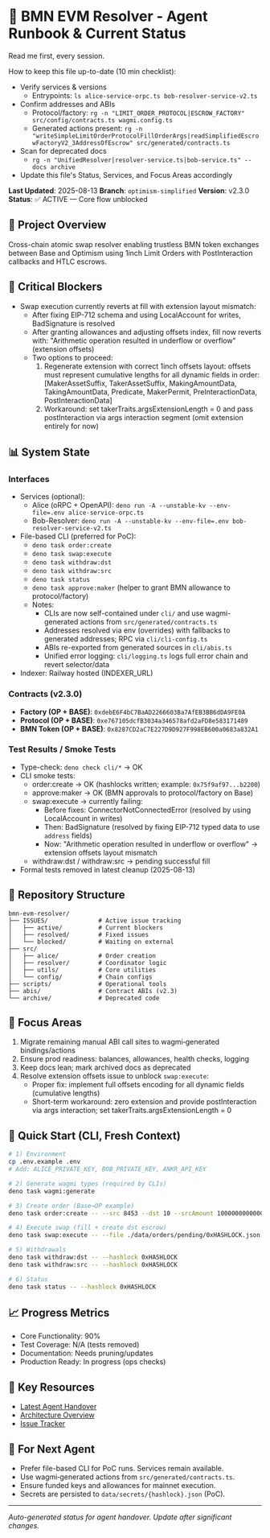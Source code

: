 # 🚀 BMN EVM Resolver - Agent Runbook & Current Status

Read me first, every session.

How to keep this file up-to-date (10 min checklist):
- Verify services & versions
  - Entrypoints: `ls alice-service-orpc.ts bob-resolver-service-v2.ts`
- Confirm addresses and ABIs
  - Protocol/factory: `rg -n "LIMIT_ORDER_PROTOCOL|ESCROW_FACTORY" src/config/contracts.ts wagmi.config.ts`
  - Generated actions present: `rg -n "writeSimpleLimitOrderProtocolFillOrderArgs|readSimplifiedEscrowFactoryV2_3AddressOfEscrow" src/generated/contracts.ts`
- Scan for deprecated docs
  - `rg -n "UnifiedResolver|resolver-service.ts|bob-service.ts" -- docs archive`
- Update this file's Status, Services, and Focus Areas accordingly

**Last Updated**: 2025-08-13
**Branch**: `optimism-simplified`
**Version**: v2.3.0
**Status**: ✅ ACTIVE — Core flow unblocked

## 🎯 Project Overview

Cross-chain atomic swap resolver enabling trustless BMN token exchanges between Base and Optimism using 1inch Limit Orders with PostInteraction callbacks and HTLC escrows.

## 🔴 Critical Blockers

- Swap execution currently reverts at fill with extension layout mismatch:
  - After fixing EIP-712 schema and using LocalAccount for writes, BadSignature is resolved
  - After granting allowances and adjusting offsets index, fill now reverts with: "Arithmetic operation resulted in underflow or overflow" (extension offsets)
  - Two options to proceed:
    1) Regenerate extension with correct 1inch offsets layout: offsets must represent cumulative lengths for all dynamic fields in order: [MakerAssetSuffix, TakerAssetSuffix, MakingAmountData, TakingAmountData, Predicate, MakerPermit, PreInteractionData, PostInteractionData]
    2) Workaround: set takerTraits.argsExtensionLength = 0 and pass postInteraction via args interaction segment (omit extension entirely for now)

## 📊 System State

### Interfaces
- Services (optional):
  - Alice (oRPC + OpenAPI): `deno run -A --unstable-kv --env-file=.env alice-service-orpc.ts`
  - Bob-Resolver: `deno run -A --unstable-kv --env-file=.env bob-resolver-service-v2.ts`
- File-based CLI (preferred for PoC):
  - `deno task order:create`
  - `deno task swap:execute`
  - `deno task withdraw:dst`
  - `deno task withdraw:src`
  - `deno task status`
  - `deno task approve:maker` (helper to grant BMN allowance to protocol/factory)
  - Notes:
    - CLIs are now self-contained under `cli/` and use wagmi-generated actions from `src/generated/contracts.ts`
    - Addresses resolved via env (overrides) with fallbacks to generated addresses; RPC via `cli/cli-config.ts`
    - ABIs re-exported from generated sources in `cli/abis.ts`
    - Unified error logging: `cli/logging.ts` logs full error chain and revert selector/data
- Indexer: Railway hosted (INDEXER_URL)

### Contracts (v2.3.0)
- **Factory (OP + BASE)**: `0xdebE6F4bC7BaAD2266603Ba7AfEB3BB6dDA9FE0A`
- **Protocol (OP + BASE)**: `0xe767105dcfB3034a346578afd2aFD8e583171489`
- **BMN Token (OP + BASE)**: `0x8287CD2aC7E227D9D927F998EB600a0683a832A1`

### Test Results / Smoke Tests
- Type-check: `deno check cli/*` → OK
- CLI smoke tests:
  - order:create → OK (hashlocks written; example: `0x75f9af97...b2200`)
  - approve:maker → OK (BMN approvals to protocol/factory on Base)
  - swap:execute → currently failing:
    - Before fixes: ConnectorNotConnectedError (resolved by using LocalAccount in writes)
    - Then: BadSignature (resolved by fixing EIP-712 typed data to use `address` fields)
    - Now: "Arithmetic operation resulted in underflow or overflow" → extension offsets layout mismatch
  - withdraw:dst / withdraw:src → pending successful fill
- Formal tests removed in latest cleanup (2025-08-13)

## 📁 Repository Structure

```
bmn-evm-resolver/
├── ISSUES/              # Active issue tracking
│   ├── active/          # Current blockers
│   ├── resolved/        # Fixed issues
│   └── blocked/         # Waiting on external
├── src/
│   ├── alice/           # Order creation
│   ├── resolver/        # Coordinator logic
│   ├── utils/           # Core utilities
│   └── config/          # Chain configs
├── scripts/             # Operational tools
├── abis/                # Contract ABIs (v2.3)
└── archive/             # Deprecated code
```

## 🔧 Focus Areas

1. Migrate remaining manual ABI call sites to wagmi‑generated bindings/actions
2. Ensure prod readiness: balances, allowances, health checks, logging
3. Keep docs lean; mark archived docs as deprecated
4. Resolve extension offsets issue to unblock `swap:execute`:
   - Proper fix: implement full offsets encoding for all dynamic fields (cumulative lengths)
   - Short-term workaround: zero extension and provide postInteraction via args interaction; set takerTraits.argsExtensionLength = 0

## 🚦 Quick Start (CLI, Fresh Context)

```bash
# 1) Environment
cp .env.example .env
# Add: ALICE_PRIVATE_KEY, BOB_PRIVATE_KEY, ANKR_API_KEY

# 2) Generate wagmi types (required by CLIs)
deno task wagmi:generate

# 3) Create order (Base→OP example)
deno task order:create -- --src 8453 --dst 10 --srcAmount 10000000000000000 --dstAmount 10000000000000000 --resolver 0xfdF1dDeB176BEA06c7430166e67E615bC312b7B5

# 4) Execute swap (fill + create dst escrow)
deno task swap:execute -- --file ./data/orders/pending/0xHASHLOCK.json

# 5) Withdrawals
deno task withdraw:dst -- --hashlock 0xHASHLOCK
deno task withdraw:src -- --hashlock 0xHASHLOCK

# 6) Status
deno task status -- --hashlock 0xHASHLOCK
```

## 📈 Progress Metrics

- Core Functionality: 90%
- Test Coverage: N/A (tests removed)
- Documentation: Needs pruning/updates
- Production Ready: In progress (ops checks)

## 🔗 Key Resources

- [Latest Agent Handover](docs/agents/2025-08-12-AGENT-006-atomic-swap-execution-handover-1446.md)
- [Architecture Overview](ARCHITECTURE.md)
- [Issue Tracker](ISSUES/active/)

## 📝 For Next Agent

- Prefer file-based CLI for PoC runs. Services remain available.
- Use wagmi‑generated actions from `src/generated/contracts.ts`.
- Ensure funded keys and allowances for mainnet execution.
- Secrets are persisted to `data/secrets/{hashlock}.json` (PoC).

---
*Auto-generated status for agent handover. Update after significant changes.*